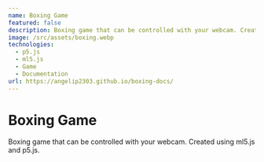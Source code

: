 ```yaml
---
name: Boxing Game
featured: false
description: Boxing game that can be controlled with your webcam. Created using ml5.js and p5.js.
image: /src/assets/boxing.webp
technologies:
  - p5.js
  - ml5.js
  - Game
  - Documentation
url: https://angelip2303.github.io/boxing-docs/
---
```


# Boxing Game

Boxing game that can be controlled with your webcam. Created using ml5.js and p5.js.
